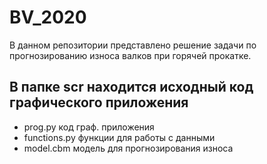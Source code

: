 # BV_2020
В данном репозитории представлено решение задачи по прогнозированию износа валков при горячей прокатке.

## В папке scr находится исходный код графического приложения
+ prog.py код граф. приложения
+ functions.py функции для работы с данными
+ model.cbm модель для прогнозирования износа
